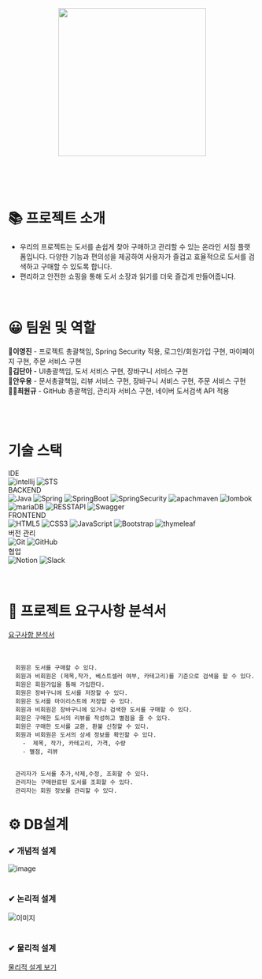 
<div align="center"><img src="https://github.com/choi3179/BookRealm/blob/dev/%EB%AC%B8%EC%84%9C%EC%9E%90%EB%A3%8C%20%EB%B0%8F%20%EC%8B%9C%EC%97%B0%EC%98%81%EC%83%81/BookRealm_logo.png" width="300"/></div>

<br /><br /><br />

# 📚 프로젝트 소개 

- 우리의 프로젝트는 도서를 손쉽게 찾아 구매하고 관리할 수 있는 온라인 서점 플랫폼입니다. 다양한 기능과 편의성을 제공하여 사용자가 즐겁고 효율적으로 도서를 검색하고 구매할 수 있도록 합니다.
- 편리하고 안전한 쇼핑을 통해 도서 소장과 읽기를 더욱 즐겁게 만들어줍니다.<br /><br /><br />

# 😀 팀원 및 역할
 👸**이영진** - 프로젝트 총괄책임, Spring Security 적용, 로그인/회원가입 구현, 마이페이지 구현, 주문 서비스 구현 <br />
 👧**김단아** - UI총괄책임, 도서 서비스 구현, 장바구니 서비스 구현 <br />
 👶**안우용** - 문서총괄책임, 리뷰 서비스 구현, 장바구니 서비스 구현, 주문 서비스 구현 <br />
 👳‍♂️**최원규** - GitHub 총괄책임, 관리자 서비스 구현, 네이버 도서검색 API 적용 <br />
 <br /><br /><br />

 # 기술 스택
 IDE <br />
 ![intellij](https://img.shields.io/badge/intellijidea-000000.svg?style=for-the-badge&logo=intellijidea&logoColor=white) ![STS](https://img.shields.io/badge/STS-6DB33F.svg?style=for-the-badge&logo=spring&logoColor=white)<br />
 BACKEND<br />
 ![Java](https://img.shields.io/badge/java-%23ED8B00.svg?style=for-the-badge&logo=java&logoColor=white) ![Spring](https://img.shields.io/badge/spring-%236DB33F.svg?style=for-the-badge&logo=spring&logoColor=white) ![SpringBoot](https://img.shields.io/badge/SpringBoot-6DB33F.svg?style=for-the-badge&logo=lombok&logoColor=white)  ![SpringSecurity](https://img.shields.io/badge/springsecurity-6DB33F.svg?style=for-the-badge&logo=springsecurity&logoColor=white)  ![apachmaven](https://img.shields.io/badge/apachemaven-C71A36.svg?style=for-the-badge&logo=apachemaven&logoColor=white) ![lombok](https://img.shields.io/badge/lombok-C70D2C.svg?style=for-the-badge&logo=lombok&logoColor=white) ![mariaDB](https://img.shields.io/badge/mariadb-003545.svg?style=for-the-badge&logo=mariadb&logoColor=white) ![RESSTAPI](https://img.shields.io/badge/RESTapi-1997B5?style=for-the-badge&logo=java&logoColor=white) ![Swagger](https://img.shields.io/badge/swagger-85EA2D.svg?style=for-the-badge&logo=swagger&logoColor=white)  <br />
 FRONTEND<br />
 ![HTML5](https://img.shields.io/badge/html5-%23E34F26.svg?style=for-the-badge&logo=html5&logoColor=white) ![CSS3](https://img.shields.io/badge/css3-%231572B6.svg?style=for-the-badge&logo=css3&logoColor=white) ![JavaScript](https://img.shields.io/badge/javascript-%23323330.svg?style=for-the-badge&logo=javascript&logoColor=%23F7DF1E) ![Bootstrap](https://img.shields.io/badge/bootstrap-%238511FA.svg?style=for-the-badge&logo=bootstrap&logoColor=white) ![thymeleaf](https://img.shields.io/badge/thymeleaf-005F0F.svg?style=for-the-badge&logo=thymeleaf&logoColor=white)<br />
버전 관리<br />
  ![Git](https://img.shields.io/badge/git-%23F05033.svg?style=for-the-badge&logo=git&logoColor=white)	![GitHub](https://img.shields.io/badge/github-%23121011.svg?style=for-the-badge&logo=github&logoColor=white)<br />
협업<br />
  ![Notion](https://img.shields.io/badge/Notion-%23000000.svg?style=for-the-badge&logo=notion&logoColor=white) ![Slack](https://img.shields.io/badge/Slack-4A154B?style=for-the-badge&logo=slack&logoColor=white)<br /><br /><br />

 
# 📝 프로젝트 요구사항 분석서
[요구사항 분석서](https://github.com/choi3179/BookRealm/blob/main/DB%EC%84%A4%EA%B3%84/%EC%9A%94%EA%B5%AC%EC%82%AC%ED%95%AD%20%EB%B6%84%EC%84%9D.txt) <br /><br /><br />
```
  회원은 도서를 구매할 수 있다.
  회원과 비회원은 (제목,작가, 베스트셀러 여부, 카테고리)를 기준으로 검색을 할 수 있다.
  회원은 회원가입을 통해 가입한다.
  회원은 장바구니에 도서를 저장할 수 있다.
  회원은 도서를 마이리스트에 저장할 수 있다.
  회원과 비회원은 장바구니에 있거나 검색한 도서를 구매할 수 있다.
  회원은 구매한 도서의 리뷰를 작성하고 별점을 줄 수 있다.
  회원은 구매한 도서를 교환, 환불 신청할 수 있다.
  회원과 비회원은 도서의 상세 정보를 확인할 수 있다.
  	-  제목, 작가, 카테고리, 가격, 수량
  	- 별점, 리뷰 
  
  
  관리자가 도서를 추가,삭제,수정, 조회할 수 있다.
  관리자는 구매완료된 도서를 조회할 수 있다.
  관리자는 회원 정보를 관리할 수 있다.
```

# ⚙ DB설계
<h3>✔ 개념적 설계</h3>

![image](https://github.com/choi3179/BookRealm/assets/145534055/eebaad93-cdd2-422a-aa01-ff4507f995f6) <br /><br />

<h3>✔ 논리적 설계</h3>

![이미지](https://github.com/choi3179/BookRealm/blob/main/DB%EC%84%A4%EA%B3%84/%EB%85%BC%EB%A6%AC%EC%A0%81%20%EC%84%A4%EA%B3%84.png) <br /><br />

<h3>✔ 물리적 설계</h3>

[물리적 설계 보기](https://github.com/choi3179/BookRealm/blob/main/DB%EC%84%A4%EA%B3%84/%EB%AC%BC%EB%A6%AC%EC%A0%81%20%EC%84%A4%EA%B3%84.sql)
